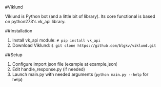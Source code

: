 #Viklund

Viklund is Python bot (and a little bit of library). Its core functional is 
based on python273's vk_api library.

##Installation

1. Install vk_api module: `# pip install vk_api`
2. Download Viklund: `$ git clone https://github.com/blgkv/viklund.git`

##Setup
1. Configure import json file (example at example.json)
2. Edit handle_response.py (if needed)
3. Launch main.py with needed arguments (`python main.py --help` for help)
